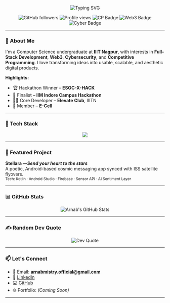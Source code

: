 <!-- GitHub Banner -->
<p align="center">
  <img src="https://readme-typing-svg.herokuapp.com?font=Fira+Code&duration=3000&pause=1000&color=00F7FF&center=true&vCenter=true&multiline=true&width=700&height=100&lines=Hi+I'm+Arnab+Mistry;CS+Undergrad+at+IIIT+Nagpur;Full-Stack+Developer+%7C+Web3+%7C+Cybersecurity+%7C+Crypto+Enthusiast;Hackathon+Winner+%7C+IIM+Indore+Campus+Finalist" alt="Typing SVG" />
</p>

<p align="center">
  <img src="https://img.shields.io/github/followers/arnabmistry?label=Followers&style=social" alt="GitHub followers">
  <img src="https://komarev.com/ghpvc/?username=arnabmistry&label=Profile+Views&color=0e75b6&style=flat" alt="Profile views" />
  <img src="https://img.shields.io/badge/CodeChef-⭐%20%20CP-orange" alt="CP Badge"/>
  <img src="https://img.shields.io/badge/Web3-Enthusiast-blueviolet" alt="Web3 Badge"/>
  <img src="https://img.shields.io/badge/Cybersecurity-Explorer-darkred" alt="Cyber Badge"/>
</p>

---

### 👋 About Me

I'm a Computer Science undergraduate at **IIIT Nagpur**, with interests in **Full-Stack Development**, **Web3**, **Cybersecurity**, and **Competitive Programming**. I love transforming ideas into usable, scalable, and aesthetic digital products.

**Highlights:**
- 🏆 Hackathon Winner – **ESOC-X-HACK**
- 🎯 Finalist – **IIM Indore Campus Hackathon**
- 👨‍💻 Core Developer – **Elevate Club**, IIITN
- 💼 Member – **E-Cell**

---

### 🧰 Tech Stack

<p align="center">
  <img src="https://skillicons.dev/icons?i=cpp,java,js,html,css,tailwind,react,nextjs,flutter,dart,nodejs,express,mongodb,firebase,git,github,figma,linux,postman" />
</p>

---

### 📱 Featured Project

**Stellara —*Send your heart to the stars***  
A poetic, Android-based cosmic messaging app synced with ISS satellite flyovers.  
<sub>Tech: Kotlin · Android Studio · Firebase · Sensor API · AI Sentiment Layer</sub>

---

### 📊 GitHub Stats

<p align="center">
  <img src="https://github-readme-stats.vercel.app/api?username=arnabmistry&show_icons=true&theme=tokyonight" alt="Arnab's GitHub Stats" />
</p>

---

### ✍️ Random Dev Quote

<p align="center">
  <img src="https://quotes-github-readme.vercel.app/api?type=horizontal&theme=dark" alt="Dev Quote" />
</p>

---

### 📫 Let's Connect

- 📧 Email: **arnabmistry.official@gmail.com**  
- 🔗 [LinkedIn](https://www.linkedin.com/in/arnabmistry)  
- 💻 [GitHub](https://github.com/arnabmistry)  
- 🌐 Portfolio: *(Coming Soon)*

---

